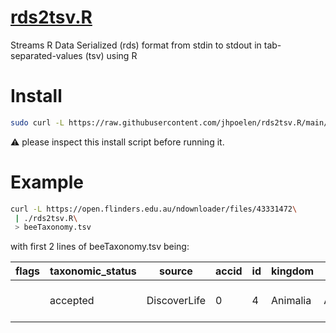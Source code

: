 # [rds2tsv.R](./rds2tsv.R)
Streams R Data Serialized (rds) format from stdin to stdout in tab-separated-values (tsv) using R

# Install

```bash
sudo curl -L https://raw.githubusercontent.com/jhpoelen/rds2tsv.R/main/rds2tsv.R > /usr/local/bin/rds2tsv.R && chmod +x /usr/local/bin/rds2tsv.R
```

:warning: please inspect this install script before running it.

# Example

```bash 
curl -L https://open.flinders.edu.au/ndownloader/files/43331472\
 | ./rds2tsv.R\
 > beeTaxonomy.tsv
```

with first 2 lines of beeTaxonomy.tsv being:

| flags | taxonomic_status | source | accid | id | kingdom | phylum | class | order | family | subfamily | tribe | subtribe | validName | canonical | canonical_withFlags | genus | subgenus | species | infraspecies | authorship | taxon_rank | valid | notes |
| --- | --- | --- | --- | --- | --- | --- | --- | --- | --- | --- | --- | --- | --- | --- | --- | --- | --- | --- | --- | --- | --- | --- | --- |
|  | accepted | DiscoverLife | 0 | 4 | Animalia | Arthropoda | Insecta | Hymenoptera | Andrenidae | Panurginae | Calliopsini |  | Acamptopoeum argentinum (Friese, 1906) | Acamptopoeum argentinum | Acamptopoeum argentinum | Acamptopoeum |  | argentinum |  | (Friese, 1906) | Species | TRUE |  |


